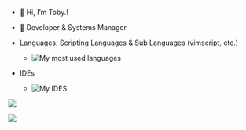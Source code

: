 - 👋 Hi, I’m Toby.!
- 👀 Developer & Systems Manager

- Languages, Scripting Languages & Sub Languages (vimscript, etc.)
   - ![My most used languages](https://skillicons.dev/icons?i=py,javascript,html,markdown,cs,c,cpp,neovim,dotnet,vim,unreal,powershell,linux,nodejs&perline=7 "My skills at this moment")
- IDEs
   - ![My IDES](https://skillicons.dev/icons?i=visualstudio,vscode,eclipse,vim "IDE(s) that I utilize")



![](https://github-readme-stats.vercel.app/api?username=tobyhalldev&show_icons=true&include_all_commits=true&theme=tokyonight&border_radius=10)

![](https://github-readme-stats.vercel.app/api/top-langs/?username=tobyhalldev&layout=compact&theme=tokyonight&border_radius=10&langs_count=10)
